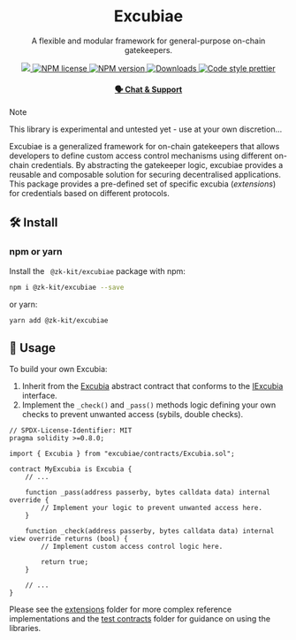 <p align="center">
    <h1 align="center">
        Excubiae
    </h1>
    <p align="center">A flexible and modular framework for general-purpose on-chain gatekeepers.</p>
</p>

<p align="center">
    <a href="https://github.com/privacy-scaling-explorations/excubiae">
        <img src="https://img.shields.io/badge/project-excubiae-blue.svg?style=flat-square">
    </a>
    <a href="https://github.com/privacy-scaling-explorations/excubiae/blob/main/LICENSE">
        <img alt="NPM license" src="https://img.shields.io/npm/l/excubiae?style=flat-square">
    </a>
    <a href="https://www.npmjs.com/package/excubiae">
        <img alt="NPM version" src="https://img.shields.io/npm/v/excubiae?style=flat-square" />
    </a>
    <a href="https://npmjs.org/package/excubiae">
        <img alt="Downloads" src="https://img.shields.io/npm/dm/excubiae.svg?style=flat-square" />
    </a>
    <a href="https://prettier.io/">
        <img alt="Code style prettier" src="https://img.shields.io/badge/code%20style-prettier-f8bc45?style=flat-square&logo=prettier" />
    </a>
</p>

<div align="center">
    <h4>
        <a href="https://appliedzkp.org/discord">
            🗣️ Chat & Support
        </a>
    </h4>
</div>

> [!NOTE]  
> This library is experimental and untested yet - use at your own discretion...

Excubiae is a generalized framework for on-chain gatekeepers that allows developers to define custom access control mechanisms using different on-chain credentials. By abstracting the gatekeeper logic, excubiae provides a reusable and composable solution for securing decentralised applications. This package provides a pre-defined set of specific excubia (_extensions_) for credentials based on different protocols.

## 🛠 Install

### npm or yarn

Install the ` @zk-kit/excubiae` package with npm:

```bash
npm i @zk-kit/excubiae --save
```

or yarn:

```bash
yarn add @zk-kit/excubiae
```

## 📜 Usage

To build your own Excubia:

1. Inherit from the [Excubia](./Excubia.sol) abstract contract that conforms to the [IExcubia](./IExcubia.sol) interface.
2. Implement the `_check()` and `_pass()` methods logic defining your own checks to prevent unwanted access (sybils, double checks).

```solidity
// SPDX-License-Identifier: MIT
pragma solidity >=0.8.0;

import { Excubia } from "excubiae/contracts/Excubia.sol";

contract MyExcubia is Excubia {
    // ...

    function _pass(address passerby, bytes calldata data) internal override {
        // Implement your logic to prevent unwanted access here.
    }

    function _check(address passerby, bytes calldata data) internal view override returns (bool) {
        // Implement custom access control logic here.

        return true;
    }

    // ...
}
```

Please see the [extensions](./extensions/) folder for more complex reference implementations and the [test contracts](./test) folder for guidance on using the libraries.
